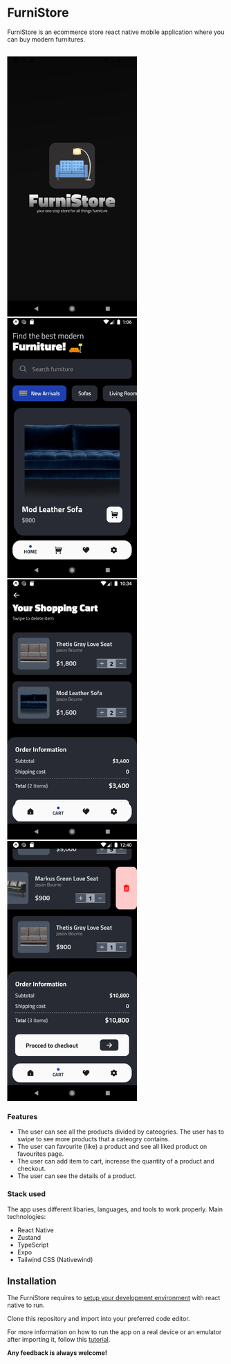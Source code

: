 # **FurniStore**

FurniStore is an ecommerce store react native mobile application where you can buy modern furnitures.

<br>

<img src="./shots/Screenshot_1672317468.png" alt="furnistore homepage" style="width: 300px;margin-right: 10px;" />
<img src="./shots/Screenshot_1670544411.png" alt="furnistore homepage" style="width: 300px;margin-right: 10px;" />
<img src="./shots/Screenshot_1670578457.png" alt="furnistore cart page" style="width: 300px;margin-right: 10px;" />
<img src="./shots/Screenshot_1670542828.png" alt="cart page with swipe to delte" style="width: 300px;" />

<br>

### Features

- The user can see all the products divided by cateogries. The user has to swipe to see more products that a cateogry contains.
- The user can favourite (like) a product and see all liked product on favourites page.
- The user can add item to cart, increase the quantity of a product and checkout.
- The user can see the details of a product.

### Stack used

The app uses different libaries, languages, and tools to work properly. Main technologies:

- React Native
- Zustand
- TypeScript
- Expo
- Tailwind CSS (Nativewind)

## Installation

The FurniStore requires to [setup your development environment](https://reactnative.dev/docs/environment-setup) with react native to run.

Clone this repository and import into your preferred code editor.

For more information on how to run the app on a real device or an emulator after importing it, follow this [tutorial](https://reactnative.dev/docs/environment-setup).

**Any feedback is always welcome!**

